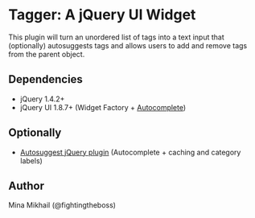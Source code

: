 Tagger: A jQuery UI Widget
==========================

This plugin will turn an unordered list of tags into a text input that (optionally) autosuggests tags and allows users to add and remove tags from the parent object.

Dependencies
------------
* jQuery 1.4.2+
* jQuery UI 1.8.7+ (Widget Factory + [Autocomplete](https://github.com/jquery/jquery-ui/blob/1.8.7/ui/jquery.ui.autocomplete.js))

Optionally
----------
* [Autosuggest jQuery plugin](https://github.com/fightingtheboss/autosuggest) (Autocomplete + caching and category labels)

Author
------
Mina Mikhail (@fightingtheboss)
